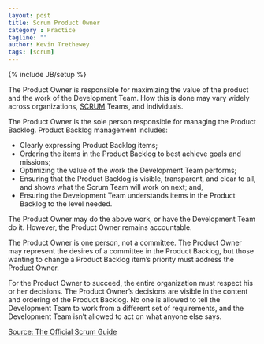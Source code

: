 ```yaml
---
layout: post
title: Scrum Product Owner
category : Practice
tagline: ""
author: Kevin Trethewey
tags: [scrum]
---
```

{% include JB/setup %}

The Product Owner is responsible for maximizing the value of the product and the work of the Development Team. How this is done may vary widely across organizations, [SCRUM](/Prototype/SCRUM/) Teams, and individuals.

The Product Owner is the sole person responsible for managing the Product Backlog. Product Backlog management includes:

* Clearly expressing Product Backlog items;
* Ordering the items in the Product Backlog to best achieve goals and missions;
* Optimizing the value of the work the Development Team performs;
* Ensuring that the Product Backlog is visible, transparent, and clear to all, and shows what the Scrum Team will work on next; and,
* Ensuring the Development Team understands items in the Product Backlog to the level needed.

The Product Owner may do the above work, or have the Development Team do it. However, the Product Owner remains accountable.

The Product Owner is one person, not a committee. The Product Owner may represent the desires of a committee in the Product Backlog, but those wanting to change a Product Backlog item’s priority must address the Product Owner.

For the Product Owner to succeed, the entire organization must respect his or her decisions. The Product Owner’s decisions are visible in the content and ordering of the Product Backlog. No one is allowed to tell the Development Team to work from a different set of requirements, and the Development Team isn’t allowed to act on what anyone else says.


[Source: The Official Scrum Guide](http://www.scrumguides.org/docs/scrumguide/v1/scrum-guide-us.pdf)